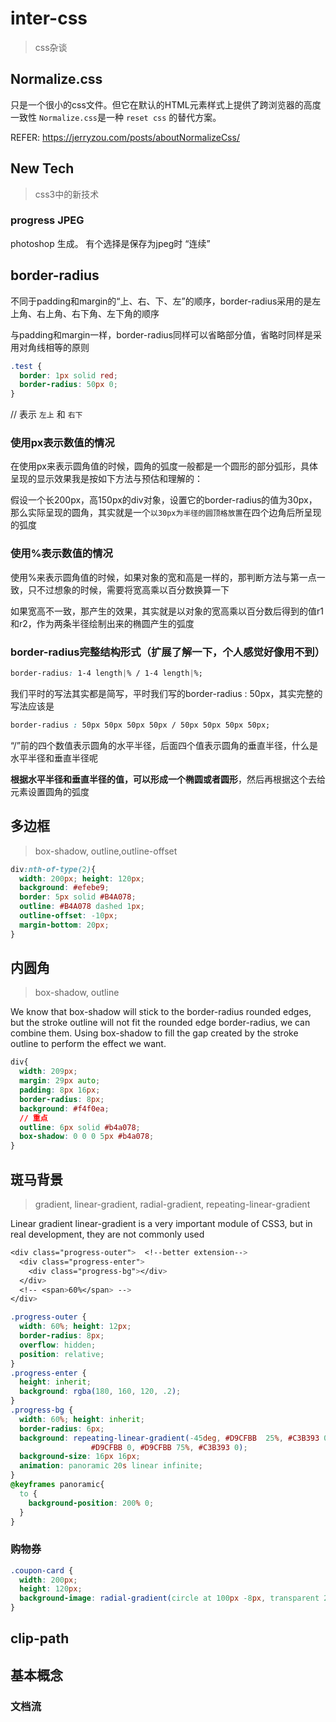 # inter-css

> css杂谈

## Normalize.css

只是一个很小的css文件。但它在默认的HTML元素样式上提供了跨浏览器的高度一致性
`Normalize.css`是一种 `reset css` 的替代方案。

REFER: https://jerryzou.com/posts/aboutNormalizeCss/

## New Tech

> css3中的新技术

### progress JPEG

photoshop 生成。 有个选择是保存为jpeg时 “连续”

## border-radius

不同于padding和margin的“上、右、下、左”的顺序，border-radius采用的是左上角、右上角、右下角、左下角的顺序

与padding和margin一样，border-radius同样可以省略部分值，省略时同样是采用对角线相等的原则

```css
.test {
  border: 1px solid red;
  border-radius: 50px 0;
}
```

// 表示 `左上` 和 `右下`

### 使用px表示数值的情况

在使用px来表示圆角值的时候，圆角的弧度一般都是一个圆形的部分弧形，具体呈现的显示效果我是按如下方法与预估和理解的：

假设一个长200px，高150px的div对象，设置它的border-radius的值为30px，那么实际呈现的圆角，其实就是一个`以30px为半径的圆顶格放置`在四个边角后所呈现的弧度

### 使用%表示数值的情况

使用%来表示圆角值的时候，如果对象的宽和高是一样的，那判断方法与第一点一致，只不过想象的时候，需要将宽高乘以百分数换算一下

如果宽高不一致，那产生的效果，其实就是以对象的宽高乘以百分数后得到的值r1和r2，作为两条半径绘制出来的椭圆产生的弧度

### border-radius完整结构形式（扩展了解一下，个人感觉好像用不到）

```css
border-radius: 1-4 length|% / 1-4 length|%;
```

我们平时的写法其实都是简写，平时我们写的border-radius : 50px，其实完整的写法应该是

```css
border-radius : 50px 50px 50px 50px / 50px 50px 50px 50px;
```

“/”前的四个数值表示圆角的水平半径，后面四个值表示圆角的垂直半径，什么是水平半径和垂直半径呢

**根据水平半径和垂直半径的值，可以形成一个椭圆或者圆形**，然后再根据这个去给元素设置圆角的弧度

## 多边框

> box-shadow, outline,outline-offset

```css
div:nth-of-type(2){
  width: 200px; height: 120px;
  background: #efebe9;
  border: 5px solid #B4A078;
  outline: #B4A078 dashed 1px;
  outline-offset: -10px;
  margin-bottom: 20px;
}
```

## 内圆角

> box-shadow, outline

We know that box-shadow will stick to the border-radius rounded edges, but the stroke outline will not fit the rounded edge border-radius, we can combine them.
Using box-shadow to fill the gap created by the stroke outline to perform the effect we want.

```css
div{
  width: 209px;
  margin: 29px auto;
  padding: 8px 16px;
  border-radius: 8px;
  background: #f4f0ea;
  // 重点
  outline: 6px solid #b4a078;
  box-shadow: 0 0 0 5px #b4a078;
}
```

## 斑马背景

> gradient, linear-gradient, radial-gradient, repeating-linear-gradient

Linear gradient linear-gradient is a very important module of CSS3, but in real development, they are not commonly used

```css
<div class="progress-outer">  <!--better extension-->
  <div class="progress-enter">
    <div class="progress-bg"></div>
  </div>
  <!-- <span>60%</span> -->
</div>

.progress-outer {
  width: 60%; height: 12px;
  border-radius: 8px;
  overflow: hidden;
  position: relative;
}
.progress-enter {
  height: inherit;
  background: rgba(180, 160, 120, .2);
}
.progress-bg {
  width: 60%; height: inherit;
  border-radius: 6px;
  background: repeating-linear-gradient(-45deg, #D9CFBB  25%, #C3B393 0, #C3B393 50%,
                  #D9CFBB 0, #D9CFBB 75%, #C3B393 0);
  background-size: 16px 16px;
  animation: panoramic 20s linear infinite;
}
@keyframes panoramic{
  to {
    background-position: 200% 0;
  }
}
```

### 购物券

```css
.coupon-card {
  width: 200px;
  height: 120px;
  background-image: radial-gradient(circle at 100px -8px, transparent 20px, #b4a078 21px);
}
```

## clip-path

## 基本概念

### 文档流